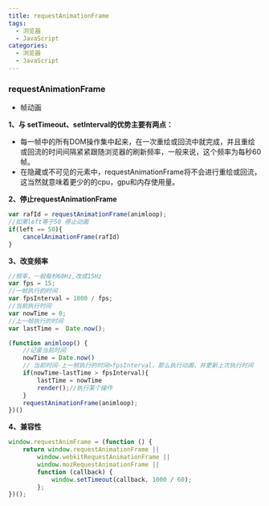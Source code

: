 ```yaml
---
title: requestAnimationFrame
tags:
  - 浏览器
  - JavaScript
categories:
  - 浏览器
  - JavaScript
---
```




### requestAnimationFrame

+ 帧动画

**1、与 setTimeout、setInterval的优势主要有两点：**

+ 每一帧中的所有DOM操作集中起来，在一次重绘或回流中就完成，并且重绘或回流的时间间隔紧紧跟随浏览器的刷新频率，一般来说，这个频率为每秒60帧。
+ 在隐藏或不可见的元素中，requestAnimationFrame将不会进行重绘或回流，这当然就意味着更少的的cpu，gpu和内存使用量。

**2、停止requestAnimationFrame**

```js
var rafId = requestAnimationFrame(animloop);
//如果left等于50 停止动画
if(left == 50){
	cancelAnimationFrame(rafId)
}
```

**3、改变频率**

```js
//频率，一般每秒60Hz,改成15Hz
var fps = 15;
//一帧执行的时间
var fpsInterval = 1000 / fps;
//当前执行时间
var nowTime = 0;
//上一帧执行的时间
var lastTime =  Date.now();

(function animloop() {
    //记录当前时间
    nowTime = Date.now()
    // 当前时间-上一帧执行的时间>fpsInterval，那么执行动画，并更新上次执行时间
    if(nowTime-lastTime > fpsInterval){
        lastTime = nowTime
        render();//执行某个操作
    }
    requestAnimationFrame(animloop);
})()
```

**4、兼容性**

```js
window.requestAnimFrame = (function () {
    return window.requestAnimationFrame ||
        window.webkitRequestAnimationFrame ||
        window.mozRequestAnimationFrame ||
        function (callback) {
            window.setTimeout(callback, 1000 / 60);
        };
})();
```


